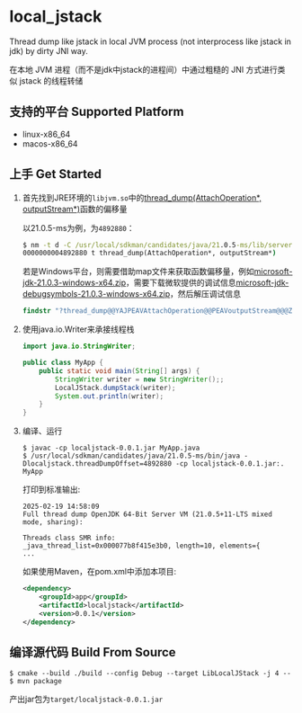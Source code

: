 # local_jstack

Thread dump like jstack in local JVM process (not interprocess like jstack in jdk) by dirty JNI way. 

在本地 JVM 进程（而不是jdk中jstack的进程间）中通过粗糙的 JNI 方式进行类似 jstack 的线程转储

## 支持的平台 Supported Platform

- linux-x86_64
- macos-x86_64

## 上手 Get Started

1.  首先找到JRE环境的`libjvm.so`中的[thread_dump(AttachOperation*, outputStream*)](https://github.com/openjdk/jdk/blob/742e735d7f6c4ee9ca5a4d290c59d7d6ec1f7635/src/hotspot/share/services/attachListener.cpp#L209)函数的偏移量

    以21.0.5-ms为例，为`4892880`：

    ```cmd
    $ nm -t d -C /usr/local/sdkman/candidates/java/21.0.5-ms/lib/server/libjvm.so |grep -F 'thread_dump(AttachOperation*, outputStream*)'
    0000000004892880 t thread_dump(AttachOperation*, outputStream*)
    ```

    若是Windows平台，则需要借助map文件来获取函数偏移量，例如[microsoft-jdk-21.0.3-windows-x64.zip](https://aka.ms/download-jdk/microsoft-jdk-21.0.3-windows-x64.zip)，需要下载微软提供的调试信息[microsoft-jdk-debugsymbols-21.0.3-windows-x64.zip](https://aka.ms/download-jdk/microsoft-jdk-debugsymbols-21.0.3-windows-x64.zip)，然后解压调试信息

    ```cmd
    findstr "?thread_dump@@YAJPEAVAttachOperation@@PEAVoutputStream@@@Z" .\server\jvm.dll.map | findstr /V unwind
    ```

2. 使用java.io.Writer来承接线程栈
    ```java
    import java.io.StringWriter;

    public class MyApp {
        public static void main(String[] args) {
            StringWriter writer = new StringWriter();;
            LocalJStack.dumpStack(writer);
            System.out.println(writer);
        }
    }
    ```

3. 编译、运行
    ```
    $ javac -cp localjstack-0.0.1.jar MyApp.java
    $ /usr/local/sdkman/candidates/java/21.0.5-ms/bin/java -Dlocaljstack.threadDumpOffset=4892880 -cp localjstack-0.0.1.jar:. MyApp
    ```

    打印到标准输出:

    ```
    2025-02-19 14:58:09
    Full thread dump OpenJDK 64-Bit Server VM (21.0.5+11-LTS mixed mode, sharing):

    Threads class SMR info:
    _java_thread_list=0x000077b8f415e3b0, length=10, elements={
    ...
    ```
    
    如果使用Maven，在pom.xml中添加本项目:
    ```xml
    <dependency>
        <groupId>app</groupId>
        <artifactId>localjstack</artifactId>
        <version>0.0.1</version>
    </dependency>
    ```

## 编译源代码 Build From Source

```
$ cmake --build ./build --config Debug --target LibLocalJStack -j 4 --
$ mvn package
```

产出jar包为`target/localjstack-0.0.1.jar`
